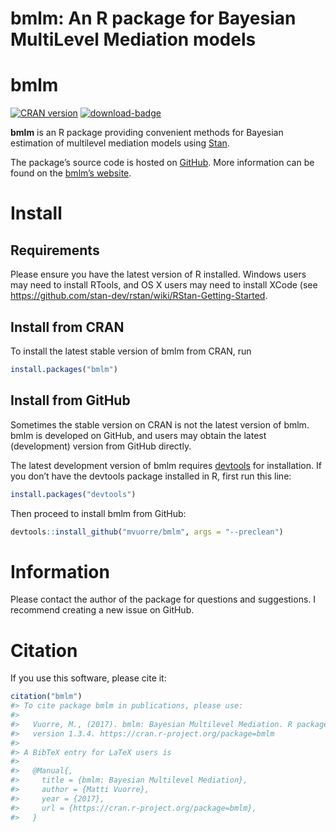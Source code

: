 bmlm: An R package for Bayesian MultiLevel Mediation models
================

<!-- README.md is generated from README.Rmd. Please edit that file -->

# bmlm

[![CRAN
version](https://www.r-pkg.org/badges/version/bmlm)](https://www.r-pkg.org/pkg/bmlm)
[![download-badge](https://cranlogs.r-pkg.org/badges/bmlm)](https://cran.r-project.org/package=bmlm)

**bmlm** is an R package providing convenient methods for Bayesian
estimation of multilevel mediation models using
[Stan](https://mc-stan.org/).

The package’s source code is hosted on
[GitHub](https://github.com/mvuorre/bmlm/). More information can be
found on the [bmlm’s website](https://mvuorre.github.io/bmlm/).

# Install

## Requirements

Please ensure you have the latest version of R installed. Windows users
may need to install RTools, and OS X users may need to install XCode
(see <https://github.com/stan-dev/rstan/wiki/RStan-Getting-Started>.

## Install from CRAN

To install the latest stable version of bmlm from CRAN, run

``` r
install.packages("bmlm")
```

## Install from GitHub

Sometimes the stable version on CRAN is not the latest version of bmlm.
bmlm is developed on GitHub, and users may obtain the latest
(development) version from GitHub directly.

The latest development version of bmlm requires
[devtools](https://cran.r-project.org/package=devtools) for
installation. If you don’t have the devtools package installed in R,
first run this line:

``` r
install.packages("devtools")
```

Then proceed to install bmlm from GitHub:

``` r
devtools::install_github("mvuorre/bmlm", args = "--preclean")
```

# Information

Please contact the author of the package for questions and suggestions.
I recommend creating a new issue on GitHub.

# Citation

If you use this software, please cite it:

``` r
citation("bmlm")
#> To cite package bmlm in publications, please use:
#> 
#>   Vuorre, M., (2017). bmlm: Bayesian Multilevel Mediation. R package
#>   version 1.3.4. https://cran.r-project.org/package=bmlm
#> 
#> A BibTeX entry for LaTeX users is
#> 
#>   @Manual{,
#>     title = {bmlm: Bayesian Multilevel Mediation},
#>     author = {Matti Vuorre},
#>     year = {2017},
#>     url = {https://cran.r-project.org/package=bmlm},
#>   }
```
